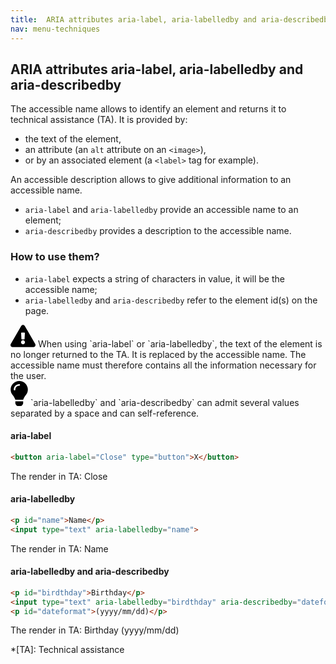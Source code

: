 ```yaml
---
title:  ARIA attributes aria-label, aria-labelledby and aria-describedby
nav: menu-techniques
---
```


## ARIA attributes aria-label, aria-labelledby and aria-describedby

The accessible name allows to identify an element and returns it to technical assistance (TA). It is provided by:

* the text of the element,
* an attribute (an `alt` attribute on an `<image>`),
* or by an associated element (a `<label>` tag for example).

An accessible description allows to give additional information to an accessible name.

* `aria-label` and `aria-labelledby` provide an accessible name to an element;
* `aria-describedby` provides a description to the accessible name.

### How to use them?

* `aria-label` expects a string of characters in value, it will be the accessible name;
* `aria-labelledby` and `aria-describedby` refer to the element id(s) on the page.

<div class="important">
<svg role="img" aria-label="Important" xmlns="http://www.w3.org/2000/svg" viewBox="0 0 576 512" width="40" height="36"><title>Important</title><path d="M569.517 440.013C587.975 472.007 564.806 512 527.94 512H48.054c-36.937 0-59.999-40.055-41.577-71.987L246.423 23.985c18.467-32.009 64.72-31.951 83.154 0l239.94 416.028zM288 354c-25.405 0-46 20.595-46 46s20.595 46 46 46 46-20.595 46-46-20.595-46-46-46zm-43.673-165.346l7.418 136c.347 6.364 5.609 11.346 11.982 11.346h48.546c6.373 0 11.635-4.982 11.982-11.346l7.418-136c.375-6.874-5.098-12.654-11.982-12.654h-63.383c-6.884 0-12.356 5.78-11.981 12.654z"/></svg>
When using `aria-label` or `aria-labelledby`, the text of the element is no longer returned to the TA. It is replaced by the accessible name. The accessible name must therefore contains all the information necessary for the user.
</div>

<div class="tip">
<svg role="img" aria-label="Tip" xmlns="http://www.w3.org/2000/svg" viewBox="0 0 352 512" width="28" height="40"><title>Tip</title><path d="M96.06 454.35c.01 6.29 1.87 12.45 5.36 17.69l17.09 25.69a31.99 31.99 0 0 0 26.64 14.28h61.71a31.99 31.99 0 0 0 26.64-14.28l17.09-25.69a31.989 31.989 0 0 0 5.36-17.69l.04-38.35H96.01l.05 38.35zM0 176c0 44.37 16.45 84.85 43.56 115.78 16.52 18.85 42.36 58.23 52.21 91.45.04.26.07.52.11.78h160.24c.04-.26.07-.51.11-.78 9.85-33.22 35.69-72.6 52.21-91.45C335.55 260.85 352 220.37 352 176 352 78.61 272.91-.3 175.45 0 73.44.31 0 82.97 0 176zm176-80c-44.11 0-80 35.89-80 80 0 8.84-7.16 16-16 16s-16-7.16-16-16c0-61.76 50.24-112 112-112 8.84 0 16 7.16 16 16s-7.16 16-16 16z"/></svg>
`aria-labelledby` and `aria-describedby` can admit several values separated by a space and can self-reference.
</div>

#### aria-label
```html
<button aria-label="Close" type="button">X</button>
```
The render in TA: Close

#### aria-labelledby
```html
<p id="name">Name</p>
<input type="text" aria-labelledby="name">
```
The render in TA: Name

#### aria-labelledby and aria-describedby
```html
<p id="birdthday">Birthday</p>
<input type="text" aria-labelledby="birdthday" aria-describedby="dateformat">
<p id="dateformat">(yyyy/mm/dd)</p>
```
The render in TA: Birthday (yyyy/mm/dd)

*[TA]: Technical assistance
